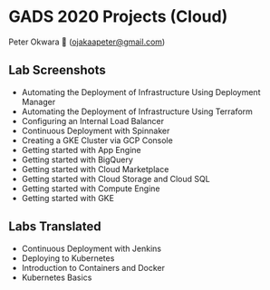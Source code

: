# GADS 2020 Projects (Cloud)

Peter Okwara 📮 (ojakaapeter@gmail.com)

## Lab Screenshots

- Automating the Deployment of Infrastructure Using Deployment Manager
- Automating the Deployment of Infrastructure Using Terraform
- Configuring an Internal Load Balancer
- Continuous Deployment with Spinnaker
- Creating a GKE Cluster via GCP Console
- Getting started with App Engine
- Getting started with BigQuery
- Getting started with Cloud Marketplace
- Getting started with Cloud Storage and Cloud SQL
- Getting started with Compute Engine
- Getting started with GKE

## Labs Translated

- Continuous Deployment with Jenkins
- Deploying to Kubernetes
- Introduction to Containers and Docker
- Kubernetes Basics
